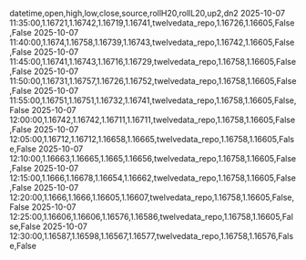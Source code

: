 datetime,open,high,low,close,source,rollH20,rollL20,up2,dn2
2025-10-07 11:35:00,1.16721,1.16742,1.16719,1.16741,twelvedata_repo,1.16726,1.16605,False,False
2025-10-07 11:40:00,1.1674,1.16758,1.16739,1.16743,twelvedata_repo,1.16742,1.16605,False,False
2025-10-07 11:45:00,1.16741,1.16743,1.16716,1.16729,twelvedata_repo,1.16758,1.16605,False,False
2025-10-07 11:50:00,1.16731,1.16757,1.16726,1.16752,twelvedata_repo,1.16758,1.16605,False,False
2025-10-07 11:55:00,1.16751,1.16751,1.16732,1.16741,twelvedata_repo,1.16758,1.16605,False,False
2025-10-07 12:00:00,1.16742,1.16742,1.16711,1.16711,twelvedata_repo,1.16758,1.16605,False,False
2025-10-07 12:05:00,1.16712,1.16712,1.16658,1.16665,twelvedata_repo,1.16758,1.16605,False,False
2025-10-07 12:10:00,1.16663,1.16665,1.1665,1.16656,twelvedata_repo,1.16758,1.16605,False,False
2025-10-07 12:15:00,1.1666,1.16678,1.16654,1.16662,twelvedata_repo,1.16758,1.16605,False,False
2025-10-07 12:20:00,1.1666,1.1666,1.16605,1.16607,twelvedata_repo,1.16758,1.16605,False,False
2025-10-07 12:25:00,1.16606,1.16606,1.16576,1.16586,twelvedata_repo,1.16758,1.16605,False,False
2025-10-07 12:30:00,1.16587,1.16598,1.16567,1.16577,twelvedata_repo,1.16758,1.16576,False,False
